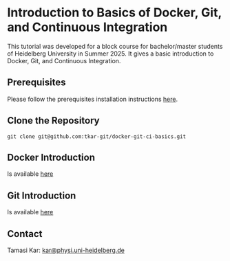 # Introduction to Basics of Docker, Git, and Continuous Integration

This tutorial was developed for a block course for bachelor/master students of Heidelberg University in Summer 2025.
It gives a basic introduction to Docker, Git, and Continuous Integration.

## Prerequisites
Please follow the prerequisites installation instructions [here](prereq_install.md).

## Clone the Repository
```
git clone git@github.com:tkar-git/docker-git-ci-basics.git
```

## Docker Introduction
Is available [here](docker/README.md)

## Git Introduction
Is available [here](git/README.md)

## Contact
Tamasi Kar: kar@physi.uni-heidelberg.de
